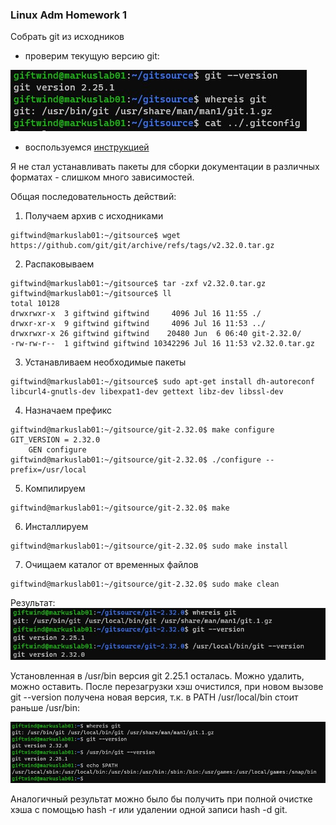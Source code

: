 ### Linux Adm Homework 1
Собрать git из исходников
* проверим текущую версию git:

![git version before](https://github.com/GiftWind/devopsschoolhomeworks/blob/master/linuxadm/hw1/before.jpg)

* воспользуемся [инструкцией](https://git-scm.com/book/ru/v2/%D0%92%D0%B2%D0%B5%D0%B4%D0%B5%D0%BD%D0%B8%D0%B5-%D0%A3%D1%81%D1%82%D0%B0%D0%BD%D0%BE%D0%B2%D0%BA%D0%B0-Git)

Я не стал устанавливать пакеты для сборки документации в различных форматах - слишком много зависимостей.

Общая последовательность действий:
1. Получаем архив с исходниками
```
giftwind@markuslab01:~/gitsource$ wget https://github.com/git/git/archive/refs/tags/v2.32.0.tar.gz
```
2. Распаковываем
```
giftwind@markuslab01:~/gitsource$ tar -zxf v2.32.0.tar.gz
giftwind@markuslab01:~/gitsource$ ll
total 10128
drwxrwxr-x  3 giftwind giftwind     4096 Jul 16 11:55 ./
drwxr-xr-x  9 giftwind giftwind     4096 Jul 16 11:53 ../
drwxrwxr-x 26 giftwind giftwind    20480 Jun  6 06:40 git-2.32.0/
-rw-rw-r--  1 giftwind giftwind 10342296 Jul 16 11:53 v2.32.0.tar.gz
```
3. Устанавливаем необходимые пакеты
```
giftwind@markuslab01:~/gitsource$ sudo apt-get install dh-autoreconf libcurl4-gnutls-dev libexpat1-dev gettext libz-dev libssl-dev
```
4. Назначаем префикс
```
giftwind@markuslab01:~/gitsource/git-2.32.0$ make configure
GIT_VERSION = 2.32.0
    GEN configure
giftwind@markuslab01:~/gitsource/git-2.32.0$ ./configure --prefix=/usr/local
```
5. Компилируем
```
giftwind@markuslab01:~/gitsource/git-2.32.0$ make
```
6. Инсталлируем
```
giftwind@markuslab01:~/gitsource/git-2.32.0$ sudo make install
```
7. Очищаем каталог от временных файлов
```
giftwind@markuslab01:~/gitsource/git-2.32.0$ sudo make clean
```

Результат:
![after new version of git installation](https://github.com/GiftWind/devopsschoolhomeworks/blob/master/linuxadm/hw1/result.jpg)

Установленная в /usr/bin версия git 2.25.1 осталась. Можно удалить, можно оставить.
После перезагрузки хэш очистился, при новом вызове git --version получена новая версия, т.к. в PATH /usr/local/bin стоит раньше /usr/bin:

![git version after reboot](https://github.com/GiftWind/devopsschoolhomeworks/blob/master/linuxadm/hw1/afterreboot.jpg)

Аналогичный результат можно было бы получить при полной очистке хэша с помощью hash -r или удалении одной записи hash -d git.